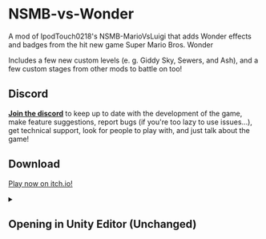 # NSMB-vs-Wonder
A mod of IpodTouch0218's NSMB-MarioVsLuigi that adds Wonder effects and badges from the hit new game Super Mario Bros. Wonder

Includes a few new custom levels (e. g. Giddy Sky, Sewers, and Ash), and a few custom stages from other mods to battle on too!

## Discord
[**Join the discord**](https://discord.gg/aShquSquNM) to keep up to date with the development of the game, make feature suggestions, report bugs (if you're too lazy to use issues...), get technical support, look for people to play with, and just talk about the game!

## Download

[Play now on itch.io!](https://hyperct.itch.io/nsmbvs-wonder)

<details>
  <summary><h2>Opening in Unity Editor (Unchanged)</h2></summary>

1. Install Unity 2022.1.9f1 (or newer) via Unity Hub (Installs > Install Editor > Scroll to bottom)
2. Download and install [git](https://git-scm.com/downloads). Do NOT use the .zip download, as it will cause errors within Unity.
3. Open Command Prompt (Windows) or Terminal (MacOS / Linux)
4. Navigate to the folder you want the source code to be in using `cd <path>`. For example, `cd %USERPROFILE%\Documents` will save it in My Documents.
5. Clone the repository by running `git clone https://github.com/SuperSonic392/NSMB-MarioVsLuigi-Wonder.git` in the Command Prompt / Terminal
  - Optionally, [fork the repository](https://github.com/SuperSonic392/NSMB-MarioVsLuigi-Wonder/fork)
6. Open the project in Unity Hub (gray "Open" button in top right)
7. Change the Unity Editor to use your computer's platform in File > Build Settings
8. Create a build using "Build and Run" inside File > Build Settings, or Ctrl+B